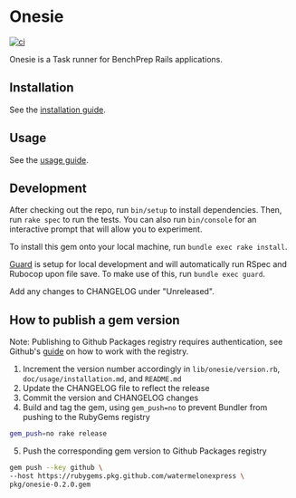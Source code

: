 # Onesie

[![ci](https://github.com/watermelonexpress/onesie/actions/workflows/ci.yml/badge.svg)](https://github.com/watermelonexpress/onesie/actions/workflows/ci.yml)

Onesie is a Task runner for BenchPrep Rails applications.

## Installation
See the [installation guide](doc/how_to_guides/installation.md).

## Usage
See the [usage guide](doc/how_to_guides/usage.md).

## Development

After checking out the repo, run `bin/setup` to install dependencies. Then, run
`rake spec` to run the tests. You can also run `bin/console` for an interactive
prompt that will allow you to experiment.

To install this gem onto your local machine, run `bundle exec rake install`.

[Guard][1] is setup for local development and will automatically run RSpec and
Rubocop upon file save. To make use of this, run `bundle exec guard`.

Add any changes to CHANGELOG under "Unreleased".

## How to publish a gem version
Note: Publishing to Github Packages registry requires authentication, see
Github's [guide][2] on how to work with the registry.

1. Increment the version number accordingly in `lib/onesie/version.rb`,
`doc/usage/installation.md`, and `README.md`
2. Update the CHANGELOG file to reflect the release
3. Commit the version and CHANGELOG changes
4. Build and tag the gem, using `gem_push=no` to prevent Bundler from pushing
to the RubyGems registry

```bash
gem_push=no rake release
```

5. Push the corresponding gem version to Github Packages registry

```bash
gem push --key github \
--host https://rubygems.pkg.github.com/watermelonexpress \
pkg/onesie-0.2.0.gem
```

[1]: https://github.com/guard/guard
[2]: https://docs.github.com/en/packages/working-with-a-github-packages-registry/working-with-the-rubygems-registry
